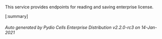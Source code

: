 






This service provides endpoints for reading and saving enterprise license.

[:summary]

###### Auto generated by Pydio Cells Enterprise Distribution v2.2.0-rc3 on 14-Jan-2021
